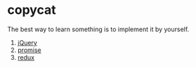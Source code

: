 # copycat
The best way to learn something is to implement it by yourself.


1. [jQuery](./jQuery/README.md)
2. [promise](./promise/README.md)
3. [redux](./redux/README.md)